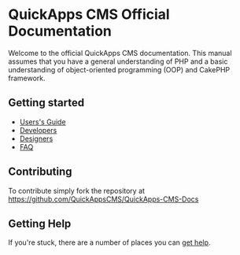 QuickApps CMS Official Documentation
====================================

Welcome to the official QuickApps CMS documentation.
This manual assumes that you have a general understanding of PHP and a basic understanding of object-oriented programming (OOP) and CakePHP framework.


## Getting started

* [Users's Guide](users/index.md)
* [Developers](developers/index.md)
* [Designers](designers/index.md)
* [FAQ](faq.md)


## Contributing

To contribute simply fork the repository at https://github.com/QuickAppsCMS/QuickApps-CMS-Docs


## Getting Help

If you're stuck, there are a number of places you can [get help](quickapps-cms-overview/help.md).